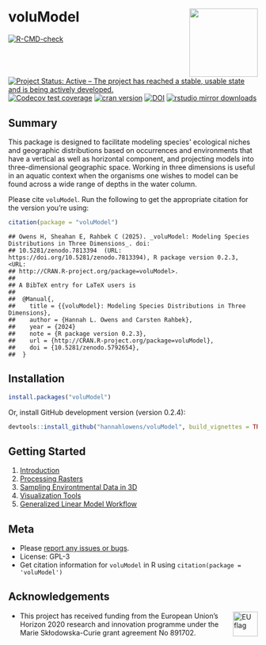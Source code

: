 # voluModel <img src="man/figures/logo.png" align="right" height="138" />

<!-- badges: start -->

[![R-CMD-check](https://github.com/hannahlowens/voluModel/workflows/R-CMD-check/badge.svg)](https://github.com/hannahlowens/voluModel/actions)
[![Project Status: Active – The project has reached a stable, usable state and is being actively developed.](https://www.repostatus.org/badges/latest/active.svg)](https://www.repostatus.org/#active)
[![Codecov test coverage](https://codecov.io/gh/hannahlowens/voluModel/branch/main/graph/badge.svg)](https://codecov.io/gh/hannahlowens/voluModel?branch=main)
[![cran version](https://www.r-pkg.org/badges/version/voluModel)](https://cran.r-project.org/package=voluModel)
[![DOI](https://zenodo.org/badge/DOI/10.5281/zenodo.5792654.svg)](https://doi.org/10.5281/zenodo.5792654)
[![rstudio mirror downloads](https://cranlogs.r-pkg.org/badges/voluModel)](https://github.com/r-hub/cranlogs.app)

<!-- badges: end -->

## Summary

This package is designed to facilitate modeling species' ecological niches
and geographic distributions based on occurrences and environments that 
have a vertical as well as horizontal component, and projecting models into 
three-dimensional geographic space. Working in three dimensions is useful in 
an aquatic context when the organisms one wishes to model can be found across 
a wide range of depths in the water column.

Please cite `voluModel`. Run the following to get the appropriate
citation for the version you’re using:

```r 
citation(package = "voluModel")
```
    ## Owens H, Sheahan E, Rahbek C (2025). _voluModel: Modeling Species Distributions in Three Dimensions_. doi:
    ## 10.5281/zenodo.7813394  (URL: https://doi.org/10.5281/zenodo.7813394), R package version 0.2.3, <URL:
    ## http://CRAN.R-project.org/package=voluModel>.
    ##
    ## A BibTeX entry for LaTeX users is
    ##
    ##  @Manual{,
    ##    title = {{voluModel}: Modeling Species Distributions in Three Dimensions},
    ##    author = {Hannah L. Owens and Carsten Rahbek},
    ##    year = {2024}
    ##    note = {R package version 0.2.3},
    ##    url = {http://CRAN.R-project.org/package=voluModel},
    ##    doi = {10.5281/zenodo.5792654},
    ##  }


## Installation


``` r
install.packages("voluModel")
```

Or, install GitHub development version (version 0.2.4):

``` r
devtools::install_github("hannahlowens/voluModel", build_vignettes = TRUE)
```

## Getting Started

1. [Introduction](https://hannahlowens.github.io/voluModel/articles/a_Introduction.html)
2. [Processing Rasters](https://hannahlowens.github.io/voluModel/articles/b_RasterProcessing.html)
3. [Sampling Environtmental Data in 3D](https://hannahlowens.github.io/voluModel/articles/c_DataSampling.html)
4. [Visualization Tools](https://hannahlowens.github.io/voluModel/articles/d_Visualization.html)
5. [Generalized Linear Model Workflow](https://hannahlowens.github.io/voluModel/articles/e_GLMWorkflow.html)

## Meta

-   Please [report any issues or
    bugs](https://github.com/hannahlowens/voluModel/issues).
-   License: GPL-3
-   Get citation information for `voluModel` in R using
    `citation(package = 'voluModel')`
    
## Acknowledgements

<img src="http://upload.wikimedia.org/wikipedia/commons/thumb/b/b7/Flag_of_Europe.svg/383px-Flag_of_Europe.svg.png" alt="EU flag" align="right" height="50" />

- This project has received funding from the European Union’s Horizon 2020 research and innovation programme under the Marie Skłodowska-Curie grant agreement No 891702. 
